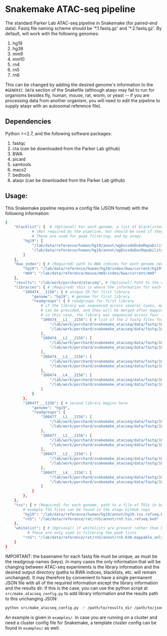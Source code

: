 # Snakemake ATAC-seq pipeline
The standard Parker Lab ATAC-seq pipeline in Snakemake (for paired-end data). Fastq file naming scheme should be '\*.1.fastq.gz' and '\*.2.fastq.gz'. By default, will work with the following genomes:

1. hg19
2. hg38
3. mm9
4. mm10
5. rn4
6. rn5 
7. rn6

This can be changed by adding the desired genome's information to the `#GENERIC DATA` section of the Snakefile (although ataqv may fail to run for organisms besides fly, human, mouse, rat, worm, or yeast -- if you are processing data from another organism, you will need to edit the pipeline to supply ataqv with an autosomal reference file).

## Dependencies
Python >=2.7, and the following software packages:

1. fastqc
2. cta (can be downloaded from the Parker Lab github)
3. BWA
4. picard
5. samtools
6. macs2
7. bedtools
8. ataqv (can be downloaded from the Parker Lab github)

## Usage:
This Snakemake pipeline requires a config file (JSON format) with the following information:
```bash
{
    "blacklist": {  # (Optional) For each genome, a list of blacklisted regions in bed format
		    # (Not required by the pipeline, but should be used if they are available!!).
		    # These are used for peak filtering, and by ataqv.
        "hg19": [
            "/lab/data/reference/human/hg19/annot/wgEncodeDukeMapabilityRegionsExcludable.bed.gz", 
            "/lab/data/reference/human/hg19/annot/wgEncodeDacMapabilityConsensusExcludable.bed.gz"
        ]
    }, 
    "bwa_index": { # (Required) path to BWA indices for each genome needed
        "hg19": "/lab/data/reference/human/hg19/index/bwa/current/hg19",
        "mm9": "/lab/data/reference/mouse/mm9/index/bwa/current/mm9"
    }, 
    "results": "/lab/work/porchard/atacseq", # (Optional) Path to the directory in which results should be placed (default is current working directory is used)
    "libraries": { # (Required) this is where the information for each library is given
        "100474___2156": { # unique ID for first library
            "genome": "hg19", # genome for first library
            "readgroups": { # readgroups for first library
			    # if the library was sequenced across several lanes, multiple readgroups
			    # can be provided, and they will be merged after mapping and before duplicate marking/filtering
			    # in this case, the library was sequenced across four lanes so four readgroups are provided.
                "100474___L1___2156": [ # list of the 2 fastq files for the first lane
                    "/lab/work/porchard/snakemake_atacseq/data/fastq/100474_L001.1.fastq.gz", 
                    "/lab/work/porchard/snakemake_atacseq/data/fastq/100474_L001.2.fastq.gz"
                ], 
                "100474___L2___2156": [
                    "/lab/work/porchard/snakemake_atacseq/data/fastq/100474_L002.1.fastq.gz", 
                    "/lab/work/porchard/snakemake_atacseq/data/fastq/100474_L002.2.fastq.gz"
                ], 
                "100474___L3___2156": [
                    "/lab/work/porchard/snakemake_atacseq/data/fastq/100474_L003.1.fastq.gz", 
                    "/lab/work/porchard/snakemake_atacseq/data/fastq/100474_L003.2.fastq.gz"
                ], 
                "100474___L4___2156": [
                    "/lab/work/porchard/snakemake_atacseq/data/fastq/100474_L004.1.fastq.gz", 
                    "/lab/work/porchard/snakemake_atacseq/data/fastq/100474_L004.2.fastq.gz"
                ]
            }
        }, 
        "100477___2156": { # second library begins here
            "genome": "hg19", 
            "readgroups": {
                "100477___L1___2156": [
                    "/lab/work/porchard/snakemake_atacseq/data/fastq/100477_L001.1.fastq.gz", 
                    "/lab/work/porchard/snakemake_atacseq/data/fastq/100477_L001.2.fastq.gz"
                ], 
                "100477___L2___2156": [
                    "/lab/work/porchard/snakemake_atacseq/data/fastq/100477_L002.1.fastq.gz", 
                    "/lab/work/porchard/snakemake_atacseq/data/fastq/100477_L002.2.fastq.gz"
                ], 
                "100477___L3___2156": [
                    "/lab/work/porchard/snakemake_atacseq/data/fastq/100477_L003.1.fastq.gz", 
                    "/lab/work/porchard/snakemake_atacseq/data/fastq/100477_L003.2.fastq.gz"
                ], 
                "100477___L4___2156": [
                    "/lab/work/porchard/snakemake_atacseq/data/fastq/100477_L004.1.fastq.gz", 
                    "/lab/work/porchard/snakemake_atacseq/data/fastq/100477_L004.2.fastq.gz"
                ]
            }
        }, 
    }, 
    "tss": { # (Required) for each genome, path to a file of TSSs in bed format (used by ataqv for ATAC-seq quality control)
		# example TSS files can be found in the ataqv GitHub repo
        "hg19": "/lab/data/reference/human/hg19/annot/hg19.tss.refseq.bed", 
        "rn5": "/lab/data/reference/rat/rn5/annot/rn5.tss.refseq.bed"
    }, 
    "whitelist": { # (Optional) if whitelists are present rather than blacklists, they can be provided as well.
		  # These are only used in filtering the peak lists
        "rn5": "/lab/data/reference/rat/rn5/annot/rn5.K30.mappable_only.bed.gz"
    }
}
```
IMPORTANT: the basename for each fastq file must be unique, as must be the readgroup names (keys). In many cases the only information that will be changing between ATAC-seq experiments is the library information and the desired output directory (paths to BWA indices, blacklists, etc. will remain unchanged). It may therefore by convenient to have a single permanent JSON file with all of the required information except the library information and the results dir. If this is the case, you can use the python script at `src/make_atacseq_config.py` to add library information and the results path to this unchanging JSON:
```bash
python src/make_atacseq_config.py -r /path/to/results_dir /path/to/json_with_everything_except_libraries_and_results.json /path/to/json_with_libraries.json
```

An example is given in `examples/`. In case you are running on a cluster and need a cluster config file for Snakemake, a template cluster config can be found in `examples/` as well.
